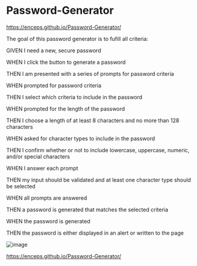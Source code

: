 # Password-Generator

https://enceps.github.io/Password-Generator/

The goal of this password generator is to fufill all criteria:

GIVEN I need a new, secure password

WHEN I click the button to generate a password

THEN I am presented with a series of prompts for password criteria

WHEN prompted for password criteria

THEN I select which criteria to include in the password

WHEN prompted for the length of the password

THEN I choose a length of at least 8 characters and no more than 128 characters

WHEN asked for character types to include in the password

THEN I confirm whether or not to include lowercase, uppercase, numeric, and/or special characters

WHEN I answer each prompt

THEN my input should be validated and at least one character type should be selected

WHEN all prompts are answered

THEN a password is generated that matches the selected criteria

WHEN the password is generated

THEN the password is either displayed in an alert or written to the page


![image](https://user-images.githubusercontent.com/104939604/177012965-f758b39e-a6db-4939-b680-99b76e04a905.png)

https://enceps.github.io/Password-Generator/
